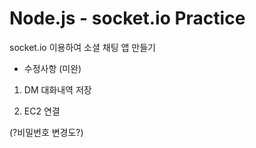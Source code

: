 # Node.js - socket.io Practice
socket.io 이용하여 소셜 채팅 앱 만들기

* 수정사항 (미완)

1. DM 대화내역 저장

2. EC2 연결

(?비밀번호 변경도?)